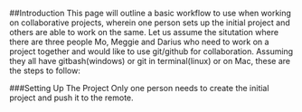 ##Introduction
This page will outline a basic workflow to use when working on collaborative projects, wherein one person sets up the initial project and others are able to work on the same. Let us assume the situtation where there are three people Mo, Meggie and Darius who need to work on a project together and would like to use git/github for collaboration. Assuming they all have gitbash(windows) or git in terminal(linux) or on Mac, these are the steps to follow:

###Setting Up The Project
Only one person needs to create the initial project and push it to the remote. 
